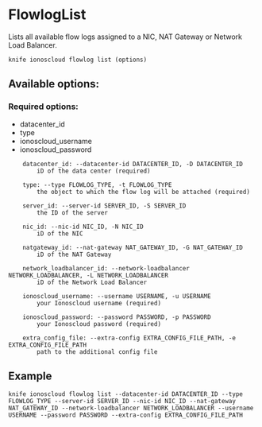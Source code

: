 # FlowlogList

Lists all available flow logs assigned to a NIC, NAT Gateway or Network Load Balancer.

```text
knife ionoscloud flowlog list (options)
```

## Available options:

### Required options:

* datacenter\_id
* type
* ionoscloud\_username
* ionoscloud\_password

```text
    datacenter_id: --datacenter-id DATACENTER_ID, -D DATACENTER_ID
        iD of the data center (required)

    type: --type FLOWLOG_TYPE, -t FLOWLOG_TYPE
        the object to which the flow log will be attached (required)

    server_id: --server-id SERVER_ID, -S SERVER_ID
        the ID of the server

    nic_id: --nic-id NIC_ID, -N NIC_ID
        iD of the NIC

    natgateway_id: --nat-gateway NAT_GATEWAY_ID, -G NAT_GATEWAY_ID
        iD of the NAT Gateway

    network_loadbalancer_id: --network-loadbalancer NETWORK_LOADBALANCER, -L NETWORK_LOADBALANCER
        iD of the Network Load Balancer

    ionoscloud_username: --username USERNAME, -u USERNAME
        your Ionoscloud username (required)

    ionoscloud_password: --password PASSWORD, -p PASSWORD
        your Ionoscloud password (required)

    extra_config_file: --extra-config EXTRA_CONFIG_FILE_PATH, -e EXTRA_CONFIG_FILE_PATH
        path to the additional config file

```
## Example

```text
knife ionoscloud flowlog list --datacenter-id DATACENTER_ID --type FLOWLOG_TYPE --server-id SERVER_ID --nic-id NIC_ID --nat-gateway NAT_GATEWAY_ID --network-loadbalancer NETWORK_LOADBALANCER --username USERNAME --password PASSWORD --extra-config EXTRA_CONFIG_FILE_PATH
```
